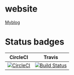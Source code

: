 # website
[Myblog](mryan.cf)
# Status badges
| CircleCI | Travis |
| ------ | ------ |
| [![CircleCI](https://circleci.com/gh/Mryan2005/Mryan2005.github.io/tree/src.svg?style=svg)](https://circleci.com/gh/Mryan2005/Mryan2005.github.io/tree/src) | [![Build Status](https://www.travis-ci.com/Mryan2005/MyBlog.svg?branch=src)](https://www.travis-ci.com/Mryan2005/MyBlog) |
